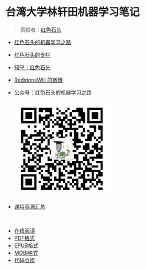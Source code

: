 # 台湾大学林轩田机器学习笔记

> 贡献者：[红色石头](https://github.com/RedstoneWill)

+   [红色石头的机器学习之路](https://redstonewill.github.io/)
+   [红色石头的专栏](http://blog.csdn.net/red_stone1)
+   [知乎：红色石头](https://www.zhihu.com/people/red_stone_wl)
+   [RedstoneWill 的微博](http://weibo.com/redstonewill)
+   公众号：红色石头的机器学习之路
    
    ![](img/bcfd4502ab6871092be264c682958b45.jpg)
    
+   [课程资源汇总](https://github.com/RedstoneWill/NTU-HsuanTienLin-MachineLearning)

&zwj;

+ [在线阅读](https://www.gitbook.com/book/wizardforcel/ntu-hsuantienlin-ml/details)
+ [PDF格式](https://www.gitbook.com/download/pdf/book/wizardforcel/ntu-hsuantienlin-ml)
+ [EPUB格式](https://www.gitbook.com/download/epub/book/wizardforcel/ntu-hsuantienlin-ml)
+ [MOBI格式](https://www.gitbook.com/download/mobi/book/wizardforcel/ntu-hsuantienlin-ml)
+ [代码仓库](https://github.com/apachecn/ntu-hsuantienlin-ml)
